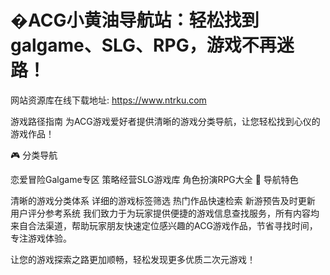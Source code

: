# �ACG小黄油导航站：轻松找到galgame、SLG、RPG，游戏不再迷路！

网站资源库在线下载地址: https://www.ntrku.com

游戏路径指南 
为ACG游戏爱好者提供清晰的游戏分类导航，让您轻松找到心仪的游戏作品！

🎮 分类导航

恋爱冒险Galgame专区
策略经营SLG游戏库
角色扮演RPG大全
🌟 导航特色

清晰的游戏分类体系
详细的游戏标签筛选
热门作品快速检索
新游预告及时更新
用户评分参考系统
我们致力于为玩家提供便捷的游戏信息查找服务，所有内容均来自合法渠道，帮助玩家朋友快速定位感兴趣的ACG游戏作品，节省寻找时间，专注游戏体验。

让您的游戏探索之路更加顺畅，轻松发现更多优质二次元游戏！

